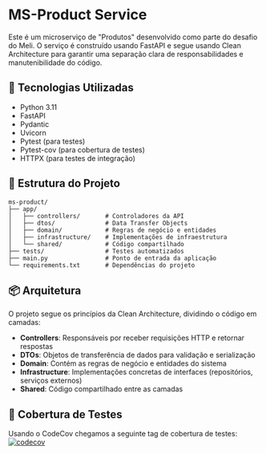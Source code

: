 # MS-Product Service

Este é um microserviço de "Produtos" desenvolvido como parte do desafio do Meli. O serviço é construído usando FastAPI e segue usando Clean Architecture para garantir uma separação clara de responsabilidades e manutenibilidade do código.

## 🚀 Tecnologias Utilizadas

- Python 3.11
- FastAPI
- Pydantic
- Uvicorn
- Pytest (para testes)
- Pytest-cov (para cobertura de testes)
- HTTPX (para testes de integração)

## 📁 Estrutura do Projeto

```
ms-product/
├── app/
│   ├── controllers/       # Controladores da API
│   ├── dtos/              # Data Transfer Objects
│   ├── domain/            # Regras de negócio e entidades
│   ├── infrastructure/    # Implementações de infraestrutura
│   └── shared/            # Código compartilhado
├── tests/                 # Testes automatizados
├── main.py                # Ponto de entrada da aplicação
└── requirements.txt       # Dependências do projeto
```

## 📦 Arquitetura

O projeto segue os princípios da Clean Architecture, dividindo o código em camadas:

- **Controllers**: Responsáveis por receber requisições HTTP e retornar respostas
- **DTOs**: Objetos de transferência de dados para validação e serialização
- **Domain**: Contém as regras de negócio e entidades do sistema
- **Infrastructure**: Implementações concretas de interfaces (repositórios, serviços externos)
- **Shared**: Código compartilhado entre as camadas

## 🧪 Cobertura de Testes

Usando o CodeCov chegamos a seguinte tag de cobertura de testes:
[![codecov]("https://codecov.io/gh/MercadoLibre-case/ms-product/branch/main/graph/badge.svg)](https://codecov.io/gh/MercadoLibre-case/ms-product)

